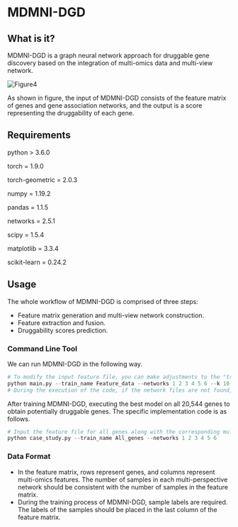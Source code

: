 # MDMNI-DGD

## What is it?

MDMNI-DGD is a graph neural network approach for druggable gene discovery based on the integration of multi-omics data and multi-view network. 

![Figure4](F:\冰\生物信息\靶点基因成药性评估\1-论文\Figures\Figure4.svg)

As shown in figure, the input of MDMNI-DGD consists of the feature matrix of genes and gene association networks, and the output is a score representing the druggability of each gene. 

## Requirements

python > 3.6.0

torch = 1.9.0

torch-geometric = 2.0.3

numpy = 1.19.2 

pandas = 1.1.5

networks = 2.5.1

scipy = 1.5.4 

matplotlib = 3.3.4 

scikit-learn = 0.24.2 

## Usage

The whole workflow of MDMNI-DGD is comprised of three steps: 

- Feature matrix generation and multi-view network construction. 
- Feature extraction and fusion. 
- Druggability scores prediction.  

### Command Line Tool

We can run MDMNI-DGD in the following way.

```python
# To modify the input feature file, you can make adjustments to the "train_name" parameter. Similarly, by modifying the "networks" parameter, you can select different gene correlation networks.
python main.py --train_name Feature_data --networks 1 2 3 4 5 6 --k 10
# During the execution of the code, if the network files are not found, the code will automatically execute "network.py" to generate them.
```

After training MDMNI-DGD, executing the best model on all 20,544 genes to obtain potentially druggable genes. The specific implementation code is as follows.

```python
# Input the feature file for all genes along with the corresponding multi-view network
python case_study.py --train_name All_genes --networks 1 2 3 4 5 6
```

### Data Format

- In the feature matrix, rows represent genes, and columns represent multi-omics features. The number of samples in each multi-perspective network should be consistent with the number of samples in the feature matrix.
- During the training process of MDMNI-DGD, sample labels are required. The labels of the samples should be placed in the last column of the feature matrix.
